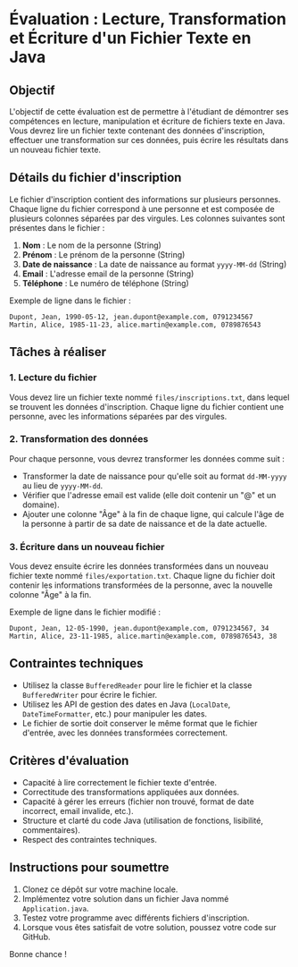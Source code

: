 # Évaluation : Lecture, Transformation et Écriture d'un Fichier Texte en Java

## Objectif

L'objectif de cette évaluation est de permettre à l'étudiant de démontrer ses compétences en lecture, manipulation et écriture de fichiers texte en Java. Vous devrez lire un fichier texte contenant des données d'inscription, effectuer une transformation sur ces données, puis écrire les résultats dans un nouveau fichier texte.

## Détails du fichier d'inscription

Le fichier d'inscription contient des informations sur plusieurs personnes. Chaque ligne du fichier correspond à une personne et est composée de plusieurs colonnes séparées par des virgules. Les colonnes suivantes sont présentes dans le fichier :

1. **Nom** : Le nom de la personne (String)
2. **Prénom** : Le prénom de la personne (String)
3. **Date de naissance** : La date de naissance au format `yyyy-MM-dd` (String)
4. **Email** : L'adresse email de la personne (String)
5. **Téléphone** : Le numéro de téléphone (String)

Exemple de ligne dans le fichier :
```
Dupont, Jean, 1990-05-12, jean.dupont@example.com, 0791234567 
Martin, Alice, 1985-11-23, alice.martin@example.com, 0789876543
```

## Tâches à réaliser

### 1. Lecture du fichier
Vous devez lire un fichier texte nommé `files/inscriptions.txt`, dans lequel se trouvent les données d'inscription. Chaque ligne du fichier contient une personne, avec les informations séparées par des virgules.

### 2. Transformation des données
Pour chaque personne, vous devrez transformer les données comme suit :
- Transformer la date de naissance pour qu'elle soit au format `dd-MM-yyyy` au lieu de `yyyy-MM-dd`.
- Vérifier que l'adresse email est valide (elle doit contenir un "@" et un domaine).
- Ajouter une colonne "Âge" à la fin de chaque ligne, qui calcule l'âge de la personne à partir de sa date de naissance et de la date actuelle.

### 3. Écriture dans un nouveau fichier
Vous devez ensuite écrire les données transformées dans un nouveau fichier texte nommé `files/exportation.txt`. Chaque ligne du fichier doit contenir les informations transformées de la personne, avec la nouvelle colonne "Âge" à la fin.

Exemple de ligne dans le fichier modifié :
```
Dupont, Jean, 12-05-1990, jean.dupont@example.com, 0791234567, 34 
Martin, Alice, 23-11-1985, alice.martin@example.com, 0789876543, 38
```

## Contraintes techniques

- Utilisez la classe `BufferedReader` pour lire le fichier et la classe `BufferedWriter` pour écrire le fichier.
- Utilisez les API de gestion des dates en Java (`LocalDate`, `DateTimeFormatter`, etc.) pour manipuler les dates.
- Le fichier de sortie doit conserver le même format que le fichier d'entrée, avec les données transformées correctement.

## Critères d'évaluation

- Capacité à lire correctement le fichier texte d'entrée.
- Correctitude des transformations appliquées aux données.
- Capacité à gérer les erreurs (fichier non trouvé, format de date incorrect, email invalide, etc.).
- Structure et clarté du code Java (utilisation de fonctions, lisibilité, commentaires).
- Respect des contraintes techniques.

## Instructions pour soumettre

1. Clonez ce dépôt sur votre machine locale.
2. Implémentez votre solution dans un fichier Java nommé `Application.java`.
3. Testez votre programme avec différents fichiers d'inscription.
4. Lorsque vous êtes satisfait de votre solution, poussez votre code sur GitHub.

Bonne chance !


